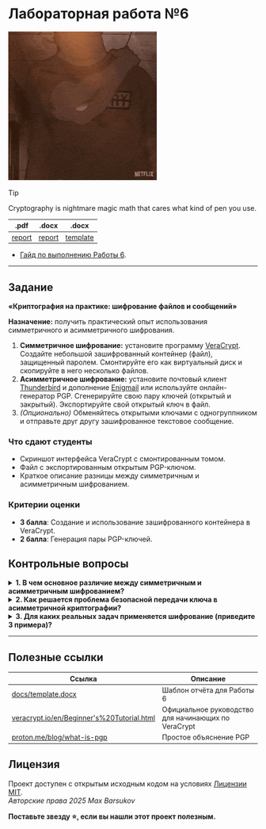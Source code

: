# Лабораторная работа №6

<img alt="taro-sakamoto" src="https://github.com/maxbarsukov/itmo/blob/master/.docs/taro-sakamoto.gif" height="300">

> [!TIP]
> Cryptography is nightmare magic math that cares what kind of pen you use.

|.pdf|.docx|.docx|
|-|-|-|
| [report](./docs/report.pdf) | [report](./docs/report.docx) | [template](./docs/template.docx) |

- [Гайд по выполнению Работы 6](./guide/README.md).

---

## Задание

**«Криптография на практике: шифрование файлов и сообщений»**

**Назначение:** получить практический опыт использования симметричного и асимметричного шифрования.

1. **Симметричное шифрование:** установите программу [VeraCrypt](https://veracrypt.io/). Создайте небольшой зашифрованный контейнер (файл), защищенный паролем. Смонтируйте его как виртуальный диск и скопируйте в него несколько файлов.
2. **Асимметричное шифрование:** установите почтовый клиент [Thunderbird](https://www.thunderbird.net/) и дополнение [Enigmail](https://enigmail.net/index.php/en/) или используйте онлайн-генератор PGP. Сгенерируйте свою пару ключей (открытый и закрытый). Экспортируйте свой открытый ключ в файл.
3. *(Опционально)* Обменяйтесь открытыми ключами с одногруппником и отправьте друг другу зашифрованное текстовое сообщение.

### Что сдают студенты

- Скриншот интерфейса VeraCrypt с смонтированным томом.
- Файл с экспортированным открытым PGP-ключом.
- Краткое описание разницы между симметричным и асимметричным шифрованием.

### Критерии оценки

- **3 балла**: Создание и использование зашифрованного контейнера в VeraCrypt.
- **2 балла**: Генерация пары PGP-ключей.

## Контрольные вопросы

<details>
  <summary><b>1. В чем основное различие между симметричным и асимметричным шифрованием?</b></summary>

  <br>

  Основное различие заключается в количестве ключей, используемых для шифрования и дешифрования.

- **Симметричное** шифрование использует один и тот же ключ (секретный ключ) как для шифрования, так и для расшифровки данных. Это быстро и эффективно для шифрования больших объемов данных. Пример: AES (используется в VeraCrypt), DES, 3DES.
- **Асимметричное** шифрование использует пару ключей: открытый (public key) и закрытый (private key). Сообщение, зашифрованное открытым ключом, может быть расшифровано только соответствующим закрытым ключом, и наоборот. Это решает проблему безопасной передачи ключа, но работает медленнее. Пример: RSA (используется в PGP/GPG).

Простая аналогия:

- **Симметричное шифрование** — это как один ключ, который закрывает и открывает сейф. Нужно безопасно передать этот ключ владельцу сейфа.
- **Асимметричное шифрование** — это как замочная скважина (открытый ключ), в которую любой может опустить письмо, но достать его может только тот, у кого есть уникальный ключ (закрытый ключ).

</details>
<details>
  <summary><b>2. Как решается проблема безопасной передачи ключа в асимметричной криптографии?</b></summary>

  <br>

  В асимметричной криптографии проблема безопасной передачи ключа не возникает для секретного сообщения, и в этом её главное преимущество.

Механизм решения:

1. **Открытый ключ предназначен для свободного распространения.** Его можно публиковать на сайтах, отправлять по почте, размещать на серверах ключей. Он не является секретным.
2. **Закрытый ключ хранится в тайне.** Владелец никому его не передает и защищает паролем.
3. **Процесс шифрования:**
    - Если кто-то (например, ваш одногруппник) хочет отправить вам секретное сообщение, он шифрует его с помощью вашего **открытого ключа**.
    - После шифрования расшифровать это сообщение можно только с помощью вашего **закрытого ключа**. Даже сам отправитель не сможет прочитать зашифрованное сообщение.
    - Поскольку закрытый ключ никогда никуда не передавался и находится только у вас, перехват зашифрованного сообщения или открытого ключа не позволит злоумышленнику его прочитать.

Таким образом, необходимость в безопасном канале для передачи ключа исчезает — нужен только канал, гарантирующий аутентичность открытого ключа (что он действительно принадлежит вам, а не злоумышленнику).

</details>
<details>
  <summary><b>3. Для каких реальных задач применяется шифрование (приведите 3 примера)?</b></summary>

  <br>

1. **Защита данных при передаче (HTTPS/SSL/TLS)**. Когда вы заходите на сайт банка, входите в социальную сеть или совершаете покупки онлайн, соединение между вашим браузером и сервером шифруется. Это защищает логины, пароли, номера кредитных карт от перехвата.
2. **Шифрование дисков и устройств (BitLocker, FileVault, VeraCrypt)**. Используется для защиты данных на ноутбуке, внешнем жестком диске или USB-флешке в случае их утери или кражи. Даже получив физический доступ к устройству, злоумышленник не сможет прочитать данные без пароля или ключа.
3. **Защищенная коммуникация (PGP/GPG в email, Signal, WhatsApp)**. Шифрование используется для защиты конфиденциальности переписки по электронной почте и в мессенджерах. Оно гарантирует, что прочитать сообщение сможет только intended recipient (предназначенный получатель).

</details>

---

## Полезные ссылки

| Ссылка | Описание |
| --- | --- |
| [docs/template.docx](./docs/template.docx) | Шаблон отчёта для Работы 6 |
| [veracrypt.io/en/Beginner's%20Tutorial.html](https://veracrypt.io/en/Beginner's%20Tutorial.html) | Официальное руководство для начинающих по VeraCrypt |
| [proton.me/blog/what-is-pgp](https://proton.me/blog/what-is-pgp) | Простое объяснение PGP |

## Лицензия <a name="license"></a>

Проект доступен с открытым исходным кодом на условиях [Лицензии MIT](https://opensource.org/licenses/MIT). \
*Авторские права 2025 Max Barsukov*

**Поставьте звезду :star:, если вы нашли этот проект полезным.**
